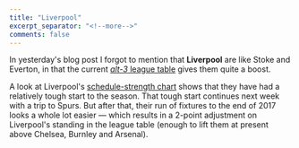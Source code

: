 ```yaml
---
title: "Liverpool"
excerpt_separator: "<!--more-->"
comments: false
---
```


In yesterday's blog post I forgot to mention that **Liverpool**
are like Stoke and Everton, in that the current 
[*alt-3* league table](/leagues/england-premier-league) gives them
quite a boost. 

A look at Liverpool's 
[schedule-strength chart](/leagues/england-premier-league/schedule-strength-Liv/) 
shows that they have had a relatively tough start to the season. That tough start 
continues next week with a trip to Spurs.  But after that, their run of fixtures to
the end of 2017 looks a whole lot easier &mdash; which 
results in a 2-point adjustment
on Liverpool's 
standing in the league table (enough to lift them at present above Chelsea,
Burnley and Arsenal).



